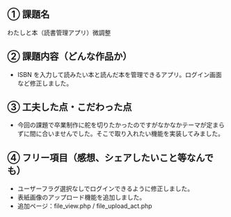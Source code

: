 ## ① 課題名

わたしと本（読書管理アプリ）微調整

## ② 課題内容（どんな作品か）

- ISBN を入力して読みたい本と読んだ本を管理できるアプリ。ログイン画面など修正しました。

## ③ 工夫した点・こだわった点

- 今回の課題で卒業制作に舵を切りたかったのですがなかなかテーマが定まらずに間に合いませんでした。そこで取り入れたい機能を実装してみました。

## ④ フリー項目（感想、シェアしたいこと等なんでも）

- ユーザーフラグ選択なしでログインできるように修正しました。
- 表紙画像のアップロード機能を追加しました。
- 追加ページ：file_view.php / file_upload_act.php
